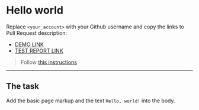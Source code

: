 # Hello world
Replace `<your_account>` with your Github username and copy the links to Pull Request description:
- [DEMO LINK](https://lilia-kuleba.github.io/layout_hello-world/)
- [TEST REPORT LINK](https://lilia-kuleba.github.io/layout_hello-world/report/html_report/)

> Follow [this instructions](https://github.com/mate-academy/layout_task-guideline#how-to-solve-the-layout-tasks-on-github)
___

## The task 
Add the basic page markup and the text `Hello, world!` into the body.

